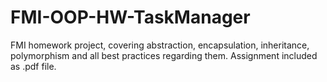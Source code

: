 # FMI-OOP-HW-TaskManager
FMI homework project, covering abstraction, encapsulation, inheritance, polymorphism and all best practices regarding them.
Assignment included as .pdf file.
